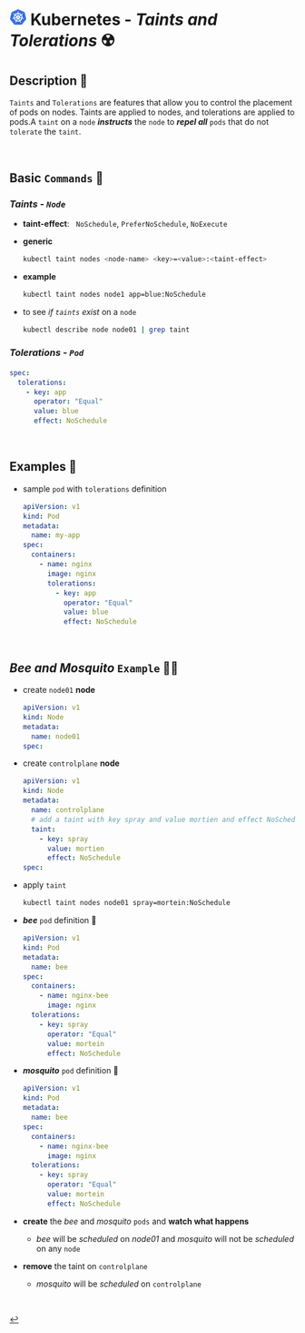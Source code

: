 # <img src="../../00-resources/img/k8s.png" width="30px"> **Kubernetes** - ***Taints*** *and* ***Tolerations*** ☢️

## **Description** 👀

`Taints` and `Tolerations` are features that allow you to control the placement of pods on nodes. Taints are applied to nodes, and tolerations are applied to pods.A `taint` on a `node` ***instructs*** the `node` to ***repel all*** `pods` that do not `tolerate` the `taint`.

<br >

## **Basic** `Commands` 📝

### ***Taints - `Node`***

* **taint-effect**: &nbsp; `NoSchedule`, `PreferNoSchedule`, `NoExecute`

* **generic**

  ```bash
  kubectl taint nodes <node-name> <key>=<value>:<taint-effect>
  ```

* **example**

  ```bash
  kubectl taint nodes node1 app=blue:NoSchedule
  ```

* to see *if `taints` exist* on a `node`

  ```bash
  kubectl describe node node01 | grep taint
  ```

### ***Tolerations - `Pod`***

```yaml
spec:
  tolerations:
    - key: app
      operator: "Equal"
      value: blue
      effect: NoSchedule
```

<br />

## **Examples** 🧩

* sample `pod` with `tolerations` definition

  ```yaml
  apiVersion: v1
  kind: Pod
  metadata:
    name: my-app
  spec:
    containers:
      - name: nginx
        image: nginx
        tolerations:
          - key: app
            operator: "Equal"
            value: blue
            effect: NoSchedule
  ```

<br />

## ***Bee*** *and* ***Mosquito*** **`Example`** 🐝🦟

* create `node01` **node**

  ```yaml
  apiVersion: v1
  kind: Node
  metadata:
    name: node01
  spec:
  ```

* create `controlplane` **node**

  ```yaml
  apiVersion: v1
  kind: Node
  metadata:
    name: controlplane
    # add a taint with key spray and value mortien and effect NoSchedule
    taint: 
      - key: spray
        value: mortien
        effect: NoSchedule
  spec:
  ```

* apply `taint`

  ```bash
  kubectl taint nodes node01 spray=mortein:NoSchedule
  ```

* ***bee***  `pod` definition 🐝

  ```yaml
  apiVersion: v1
  kind: Pod
  metadata:
    name: bee
  spec:
    containers:
      - name: nginx-bee
        image: nginx
    tolerations:
      - key: spray
        operator: "Equal"
        value: mortein
        effect: NoSchedule
  ```

* ***mosquito*** `pod` definition 🦟

  ```yaml
  apiVersion: v1
  kind: Pod
  metadata:
    name: bee
  spec:
    containers:
      - name: nginx-bee
        image: nginx
    tolerations:
      - key: spray
        operator: "Equal"
        value: mortein
        effect: NoSchedule
  ```

* **create** the *bee* and *mosquito* `pods` and **watch what happens**
  * *bee* will be *scheduled* on *node01* and *mosquito* will not be *scheduled* on any `node`


* **remove** the taint on `controlplane`
  * *mosquito* will be *scheduled* on `controlplane`

<br>

[↩️](../README.md)
